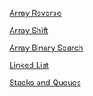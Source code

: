 [Array Reverse](https://github.com/401-advanced-javascript-donna/data-structures-and-algorithms/pull/1)

[Array Shift](https://github.com/401-advanced-javascript-donna/data-structures-and-algorithms/pull/2)

[Array Binary Search](https://github.com/401-advanced-javascript-donna/data-structures-and-algorithms/pull/3)

[Linked List](https://github.com/401-advanced-javascript-donna/data-structures-and-algorithms/pull/4)

[Stacks and Queues]()
